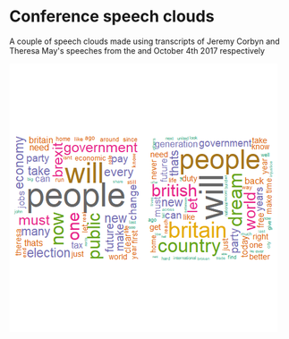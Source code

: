 # Conference speech clouds

A couple of speech clouds made using transcripts of Jeremy Corbyn and Theresa May's speeches from
the and October 4th 2017 respectively

![Speech Cloud](/images/speechcloud.png)